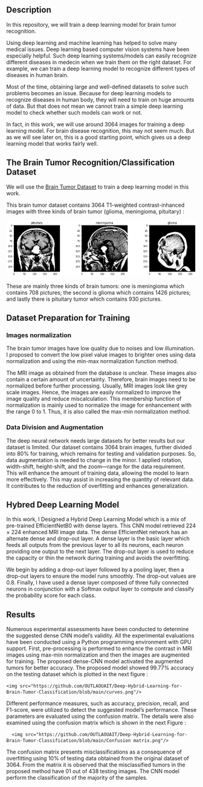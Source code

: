 <Deep-Hybrid-Learning-for-Brain-Tumor-Classification>

## Description

In this repository, we will train a deep learning model for brain tumor recognition.

Using deep learning and machine learning has helped to solve many medical issues. Deep learning based computer vision systems have been especially helpful. Such deep learning systems/models can easily recognize different diseases in medecin when we train them on the right dataset. For example, we can train a deep learning model to recognize different types of diseases in human brain.

Most of the time, obtaining large and well-defined datasets to solve such problems becomes an issue. Because for deep learning models to recognize diseases in human body, they will need to train on huge amounts of data. But that does not mean we cannot train a simple deep learning model to check whether such models can work or not.

In fact, in this work, we will use around 3064 images for training a deep learning model. For brain disease recognition, this may not seem much. But as we will see later on, this is a good starting point, which gives us a deep learning model that works fairly well.

## The Brain Tumor Recognition/Classification Dataset
  
  We will use the [Brain Tumor Dataset](https://figshare.com/articles/dataset/brain_tumor_dataset/1512427) to train a deep learning model in this work.

  This brain tumor dataset contains 3064 T1-weighted contrast-inhanced images with three kinds of brain tumor (glioma, meningioma, pituitary) :
  
  <img src="https://github.com/OUTLAOUAIT/Deep-Hybrid-Learning-for-Brain-Tumor-Classification/blob/main/types.png"/>

   These are mainly three kinds of brain tumors: one is meningioma which contains 708 pictures; the second is glioma which contains 1426 pictures; and lastly there is pituitary tumor which contains 930 pictures. 
  
## Dataset Preparation for Training
  ### Images normalization
  The brain tumor images have low quality due to noises and low illumination. I proposed to convert the low pixel value images to brighter ones using data normalization and using the min-max normalization function method.

  The MRI image as obtained from the database is unclear. These images also contain a certain amount of uncertainty. Therefore, brain images need to be normalized 
  before further processing. Usually, MRI images look like grey scale images. Hence, the  images are easily normalized to improve the image quality and reduce miscalculation.  This membership function of normalization is mainly used to normalize the image for enhancement with the range 0 to 1. Thus, it is also called the max-min normalization method.

  ###  Data Division and Augmentation
  The deep neural network needs large datasets for better results but our dataset is limited. Our dataset contains 3064 brain images, further divided into 80% for training, which remains for testing and validation purposes. So, data augmentation is needed to change in the minor. I applied rotation, width-shift, height-shift, and the zoom—range for the data requirement. This will enhance the amount of training data, allowing the model to learn more effectively. This may assist in increasing the quantity of relevant data. It contributes to the reduction of overfitting and enhances generalization. 
## Hybred Deep Learning Model
  
   In this work, I Designed a Hybrid Deep Learning Model which is a mix of pre-trained EfficientNetB0 with dense layers. This CNN model retrieved 224 × 224 enhanced MRI image data. The dense EfficientNet network has an alternate dense and drop-out layer. A dense layer is the basic layer which feeds all outputs from the previous layer to all its neurons, each neuron providing one output to the next layer. The drop-out layer is used to reduce the capacity or thin the network during training and avoids the overfitting. 
  
  We begin by adding a drop-out layer followed by a pooling layer, then a drop-out layers to ensure the model runs smoothly. The drop-out values are 0.8. Finally, I have used a dense layer composed of three fully connected neurons in conjunction with a Softmax output layer to compute and classify the probability score for each class.
  
## Results 
  
  Numerous experimental assessments have been conducted to determine the suggested dense CNN model’s validity. All the experimental evaluations have been conducted using a Python programming environment with GPU support. First, pre-processing is performed to enhance the contrast in MRI images using max-min normalization and then the images are augmented for training. The proposed dense-CNN model activated the augmented tumors for better accuracy. The proposed model showed 99.77% accuracy on the testing dataset which is plotted in the next figure :
  
  
    <img src="https://github.com/OUTLAOUAIT/Deep-Hybrid-Learning-for-Brain-Tumor-Classification/blob/main/curves.png"/>

  Different performance measures, such as accuracy, precision, recall, and F1-score, were utilized to detect the suggested model’s performance. These parameters are evaluated using the confusion matrix. The details were also examined using the confusion matrix which is shown in the next Figure :
  
      <img src="https://github.com/OUTLAOUAIT/Deep-Hybrid-Learning-for-Brain-Tumor-Classification/blob/main/Confusion matrix.png"/>

  The confusion matrix presents misclassifications as a consequence of overfitting using 10% of testing data obtained from the original dataset of 
3064. From the matrix it is observed that the misclassified tumors in the proposed method have 01 out of 438 testing images. The CNN  model perform the classification of the majority of the samples. 
